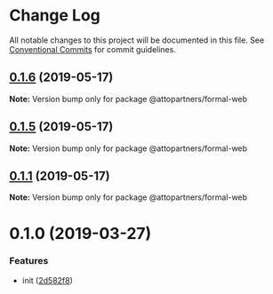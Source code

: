 # Change Log

All notable changes to this project will be documented in this file.
See [Conventional Commits](https://conventionalcommits.org) for commit guidelines.

## [0.1.6](https://github.com/kevinwolfcr/formal/compare/v0.1.5...v0.1.6) (2019-05-17)

**Note:** Version bump only for package @attopartners/formal-web





## [0.1.5](https://github.com/kevinwolfcr/formal/compare/v0.1.4...v0.1.5) (2019-05-17)

**Note:** Version bump only for package @attopartners/formal-web





## [0.1.1](https://github.com/kevinwolfcr/formal/compare/v0.1.0...v0.1.1) (2019-05-17)

**Note:** Version bump only for package @attopartners/formal-web





# 0.1.0 (2019-03-27)

### Features

- init ([2d582f8](https://github.com/kevinwolfcr/formal/commit/2d582f8))
